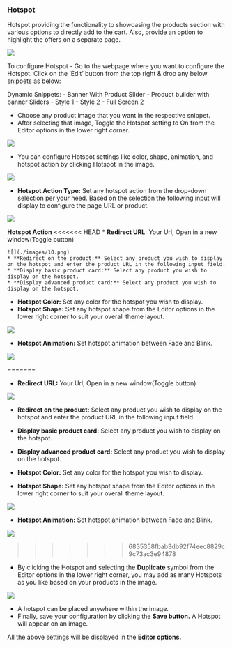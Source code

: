 
### Hotspot



Hotspot providing the functionality to showcasing the products section with various options to directly add to the cart. Also, provide an option to highlight the offers on a separate page.


![](./images/1.png)


To configure Hotspot - Go to the webpage where you want to configure the Hotspot. Click on the ‘Edit’ button from the top right & drop any below snippets as below:

Dynamic Snippets:
    - Banner With Product Slider
    - Product builder with banner
Sliders
    - Style 1
    - Style 2
    - Full Screen 2


* Choose any product image that you want in the respective snippet.
* After selecting that image, Toggle the Hotspot setting to On from the Editor options in the lower right corner.

![](./images/2.png)

* You can configure Hotspot settings like color, shape, animation, and hotspot action by clicking Hotspot in the image.

![](./images/3.png)

* **Hotspot Action Type:** Set any hotspot action from the drop-down selection per your need. Based on the selection the following input will display to configure the page URL or product.

![](./images/4.png)

**Hotspot Action**
<<<<<<< HEAD
	* **Redirect URL:** Your Url, Open in a new window(Toggle button)

	![](./images/10.png)
	* **Redirect on the product:** Select any product you wish to display on the hotspot and enter the product URL in the following input field.
	* **Display basic product card:** Select any product you wish to display on the hotspot.
	* **Display advanced product card:** Select any product you wish to display on the hotspot.

* **Hotspot Color:** Set any color for the hotspot you wish to display.
* **Hotspot Shape:** Set any hotspot shape from the Editor options in the lower right corner to suit your overall theme layout.

![](./images/5.png)

* **Hotspot Animation:** Set hotspot animation between Fade and Blink.

![](./images/6.png)

=======

* **Redirect URL:** Your Url, Open in a new window(Toggle button)

![](./images/10.png)
* **Redirect on the product:** Select any product you wish to display on the hotspot and enter the product URL in the following input field.
* **Display basic product card:** Select any product you wish to display on the hotspot.
* **Display advanced product card:** Select any product you wish to display on the hotspot.

* **Hotspot Color:** Set any color for the hotspot you wish to display.
* **Hotspot Shape:** Set any hotspot shape from the Editor options in the lower right corner to suit your overall theme layout.

![](./images/5.png)

* **Hotspot Animation:** Set hotspot animation between Fade and Blink.

![](./images/6.png)

>>>>>>> 6835358fbab3db92f74eec8829c9c73ac3e94878
* By clicking the Hotspot and selecting the **Duplicate** symbol from the Editor options in the lower right corner, you may add as many Hotspots as you like based on your products in the image.

![](./images/8.png)

* A hotspot can be placed anywhere within the image.
* Finally, save your configuration by clicking the **Save button.** A Hotspot will appear on an image.

All the above settings will be displayed in the **Editor options.**